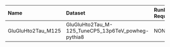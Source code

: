 | Name               | Dataset                                            | RunIII2024Summer24 Request   | Status                            |
|:-------------------|:---------------------------------------------------|:-----------------------------|:----------------------------------|
| GluGluHto2Tau_M125 | GluGluHto2Tau_M-125_TuneCP5_13p6TeV_powheg-pythia8 | NONE                         | $${\color{red}\textbf{MISSING}}$$ |